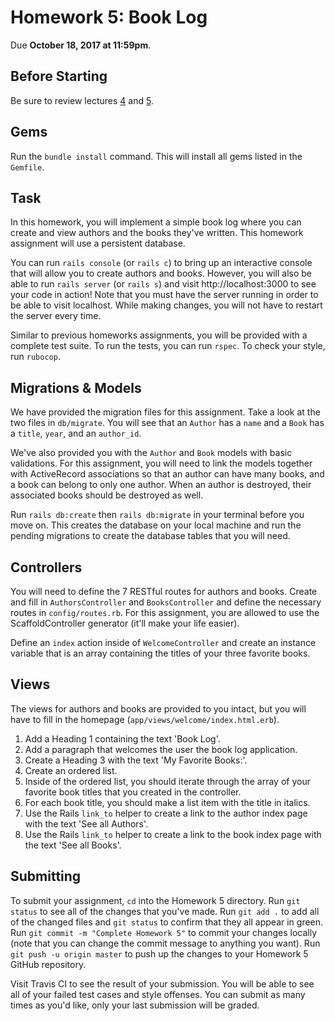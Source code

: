 # Homework 5: Book Log
Due **October 18, 2017 at 11:59pm**.

## Before Starting
Be sure to review lectures <a href="https://www.seas.upenn.edu/~cis196/lectures/CIS196-2017f-lecture4.pdf" target="_blank">4</a> and <a href="https://www.seas.upenn.edu/~cis196/lectures/CIS196-2017f-lecture5.pdf" target="_blank">5</a>.

## Gems
Run the `bundle install` command. This will install all gems listed in the `Gemfile`.

## Task
In this homework, you will implement a simple book log where you can create and view authors and the books they've written. This homework assignment will use a persistent database.

You can run `rails console` (or `rails c`) to bring up an interactive console that will allow you to create authors and books. However, you will also be able to run `rails server` (or `rails s`) and visit http://localhost:3000 to see your code in action! Note that you must have the server running in order to be able to visit localhost. While making changes, you will not have to restart the server every time.

Similar to previous homeworks assignments, you will be provided with a complete test suite. To run the tests, you can run `rspec`. To check your style, run `rubocop`.

## Migrations & Models
We have provided the migration files for this assignment. Take a look at the two files in `db/migrate`. You will see that an `Author` has a `name` and a `Book` has a `title`, `year`, and an `author_id`.

We've also provided you with the `Author` and `Book` models with basic validations. For this assignment, you will need to link the models together with ActiveRecord associations so that an author can have many books, and a book can belong to only one author. When an author is destroyed, their associated books should be destroyed as well.

Run `rails db:create` then `rails db:migrate` in your terminal before you move on. This creates the database on your local machine and run the pending migrations to create the database tables that you will need.

## Controllers
You will need to define the 7 RESTful routes for authors and books. Create and fill in `AuthorsController` and `BooksController` and define the necessary routes in `config/routes.rb`. For this assignment, you are allowed to use the ScaffoldController generator (it'll make your life easier).

Define an `index` action inside of `WelcomeController` and create an instance variable that is an array containing the titles of your three favorite books.

## Views
The views for authors and books are provided to you intact, but you will have to fill in the homepage (`app/views/welcome/index.html.erb`).

1. Add a Heading 1 containing the text 'Book Log'.
2. Add a paragraph that welcomes the user the book log application.
3. Create a Heading 3 with the text 'My Favorite Books:'.
4. Create an ordered list.
5. Inside of the ordered list, you should iterate through the array of your favorite book titles that you created in the controller.
6. For each book title, you should make a list item with the title in italics.
7. Use the Rails `link_to` helper to create a link to the author index page with the text 'See all Authors'.
8. Use the Rails `link_to` helper to create a link to the book index page with the text 'See all Books'.

## Submitting
To submit your assignment, `cd` into the Homework 5 directory. Run `git status` to see all of the changes that you've made. Run `git add .` to add all of the changed files and `git status` to confirm that they all appear in green. Run `git commit -m "Complete Homework 5"` to commit your changes locally (note that you can change the commit message to anything you want). Run `git push -u origin master` to push up the changes to your Homework 5 GitHub repository.

Visit Travis CI to see the result of your submission. You will be able to see all of your failed test cases and style offenses. You can submit as many times as you'd like, only your last submission will be graded.
